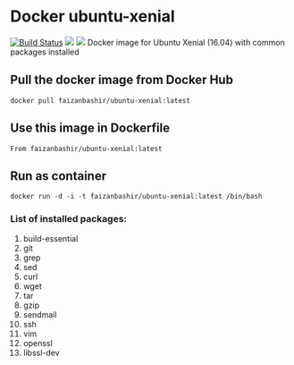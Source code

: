 # Docker ubuntu-xenial
[![Build Status](https://travis-ci.org/faizanbashir/ubuntu-xenial.svg?branch=master)](https://travis-ci.org/faizanbashir/ubuntu-xenial)
[![](https://images.microbadger.com/badges/image/faizanbashir/ubuntu-xenial.svg)](https://microbadger.com/images/faizanbashir/ubuntu-xenial)
[![](https://images.microbadger.com/badges/version/faizanbashir/ubuntu-xenial.svg)](https://microbadger.com/images/faizanbashir/ubuntu-xenial)
Docker image for Ubuntu Xenial (16.04) with common packages installed

## Pull the docker image from Docker Hub
`docker pull faizanbashir/ubuntu-xenial:latest`

## Use this image in Dockerfile
`From faizanbashir/ubuntu-xenial:latest`

## Run as container
`docker run -d -i -t faizanbashir/ubuntu-xenial:latest /bin/bash`

### List of installed packages:
1. build-essential 
2. git 
3. grep 
4. sed 
5. curl 
6. wget 
7. tar 
8. gzip 
9. sendmail 
10. ssh 
11. vim 
12. openssl 
13. libssl-dev
